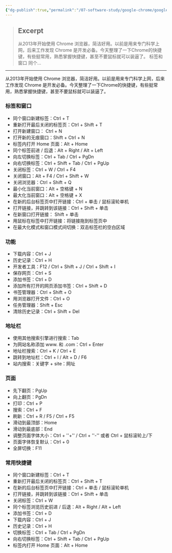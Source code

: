 ```yaml
---
{"dg-publish":true,"permalink":"/07-software-study/google-chrome/google-chrome/","title":"Shortcut keys in Google Chrome","tags":["clipping/unlabled","Chrome"],"noteIcon":""}
---
```


> ## Excerpt
> 从2013年开始使用 Chrome 浏览器，简洁好用。以前是用来专门科学上网，后来工作发现 Chrome 是开发必备。今天整理了一下Chrome的快捷键，有些挺常用，熟悉掌握快捷键，甚至不要鼠标就可以装逼了。 标签和窗口 同个…

---
从2013年开始使用 Chrome 浏览器，简洁好用。以前是用来专门科学上网，后来工作发现 Chrome 是开发必备。今天整理了一下Chrome的快捷键，有些挺常用，熟悉掌握快捷键，甚至不要鼠标就可以装逼了。  

### 标签和窗口  

-   同个窗口新建标签：Ctrl + T
-   重新打开最后关闭的标签页：Ctrl + Shift + T
-   打开新建窗口： Ctrl + N
-   打开新的无痕窗口：Shift + Ctrl + N
-   标签内打开 Home 页面：Alt + Home
-   同个标签前进 / 后退：Alt + Right / Alt + Left
-   向左切换标签：Ctrl + Tab / Ctrl + PgDn
-   向右切换标签：Ctrl + Shift + Tab / Ctrl + PgUp
-   关闭标签：Ctrl + W / Ctrl + F4
-   关闭窗口：Alt + F4 / Ctrl + Shift + W
-   关闭浏览器：Ctrl + Shift + Q
-   最小化当前窗口：Alt + 空格键 + N
-   最大化当前窗口：Alt + 空格键 + X
-   在新的后台标签页中打开链接：Ctrl + 单击 / 鼠标滚轮单机
-   打开链接，并跳转到该链接：Ctrl + Shift + 单击
-   在新窗口打开链接： Shift + 单击
-   用鼠标在标签中打开链接：将链接拖到标签页中
-   在最大化模式和窗口模式间切换：双击标签栏的空白区域

### 功能  

-   下载内容：Ctrl + J
-   历史记录：Ctrl + H
-   开发者工具：F12 / Ctrl + Shift + J / Ctrl + Shift + I
-   保存网页：Ctrl + S
-   添加书签：Ctrl + D
-   添加所有打开的网页添加书签：Ctrl + Shift + D
-   书签管理器：Ctrl + Shift + O
-   用浏览器打开文件：Ctrl + O
-   任务管理器：Shift + Esc
-   清除历史记录：Ctrl + Shift + Del

### 地址栏  

-   使用其他搜索引擎进行搜索：Tab
-   为网站名称添加 www. 和 .com：Ctrl + Enter
-   地址栏搜索：Ctrl + K / Ctrl + E
-   跳转到地址栏：Ctrl + l / Alt + D / F6
-   站内搜索：关键字 + site：网址

### 页面  

-   先下翻页：PgUp
-   向上翻页：PgDn
-   打印：Ctrl + P
-   搜索：Ctrl + F
-   刷新：Ctrl + R / F5 / Ctrl + F5
-   滑动到最顶部：Home
-   滑动到最底部：End
-   调整页面字体大小：Ctrl + ''+'' / Ctrl + ''-'' 或者 Ctrl + 鼠标滚轮上/下
-   页面字体恢复默认：Ctrl + 0
-   全屏切换：F11

### 常用快捷键  

-   同个窗口新建标签：Ctrl + T
-   重新打开最后关闭的标签页：Ctrl + Shift + T
-   在新的后台标签页中打开链接：Ctrl + 单击 / 鼠标滚轮单机
-   打开链接，并跳转到该链接：Ctrl + Shift + 单击
-   关闭标签：Ctrl + W
-   同个标签浏览历史前进 / 后退：Alt + Right / Alt + Left
-   添加书签：Ctrl + D
-   下载内容：Ctrl + J
-   历史记录：Ctrl + H
-   切换标签：Ctrl + Tab / Ctrl + PgDn
-   向右切换标签：Ctrl + Shift + Tab / Ctrl + PgUp
-   标签内打开 Home 页面：Alt + Home